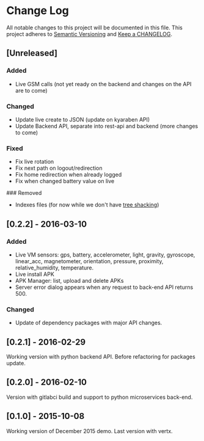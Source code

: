 # Change Log
All notable changes to this project will be documented in this file.
This project adheres to [Semantic Versioning](http://semver.org/) and [Keep a CHANGELOG](http://keepachangelog.com/).

## [Unreleased]

### Added
- Live GSM calls (not yet ready on the backend and changes on the API are to come)

### Changed
- Update live create to JSON (update on kyaraben API)
- Update Backend API, separate into rest-api and backend (more changes to come)

### Fixed
- Fix live rotation
- Fix next path on logout/redirection
- Fix home redirection when already logged
- Fix when changed battery value on live

### Removed
- Indexes files (for now while we don't have [tree shacking](http://www.2ality.com/2015/12/webpack-tree-shaking.html))

## [0.2.2] - 2016-03-10

### Added
- Live VM sensors: gps, battery, accelerometer, light, gravity, gyroscope, linear_acc, magnetometer, orientation, pressure, proximity, relative_humidity, temperature.
- Live install APK
- APK Manager: list, upload and delete APKs
- Server error dialog appears when any request to back-end API returns 500.

### Changed
- Update of dependency packages with major API changes.

## [0.2.1] - 2016-02-29

Working version with python backend API. Before refactoring for packages update.

## [0.2.0] - 2016-02-10

Version with gitlabci build and support to python microservices back-end.

## [0.1.0] - 2015-10-08

Working version of December 2015 demo. Last version with vertx.